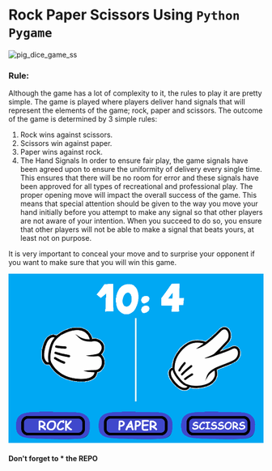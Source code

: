 # Rock Paper Scissors Using `Python` `Pygame`
![pig_dice_game_ss](https://github.com/aritrochakraborty29/Dice-simulator1/blob/main/Hnet-image.gif)
### Rule: 
Although the game has a lot of complexity to it, the rules to play it are pretty simple.
The game is played where players deliver hand signals that will represent the elements of the game; rock, paper and scissors. The outcome of the game is determined by 3 simple rules:

1. Rock wins against scissors.
2. Scissors win against paper.
3. Paper wins against rock.
4. The Hand Signals
In order to ensure fair play, the game signals have been agreed upon to ensure the uniformity of delivery every single time. This ensures that there will be no room for error and these signals have been approved for all types of recreational and professional play.
The proper opening move will impact the overall success of the game. This means that special attention should be given to the way you move your hand initially before you attempt to make any signal so that other players are not aware of your intention. When you succeed to do so, you ensure that other players will not be able to make a signal that beats yours, at least not on purpose.

It is very important to conceal your move and to surprise your opponent if you want to make sure that you will win this game.

![REsponsive_site](https://github.com/aritrochakraborty29/Dice-simulator1/blob/main/Capture2.PNG)


#### Don't forget to * the REPO


